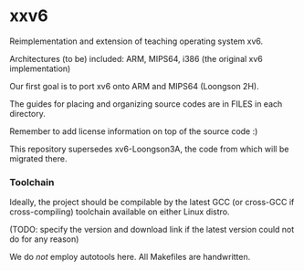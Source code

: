 # xxv6

Reimplementation and extension of teaching operating system xv6.

Architectures (to be) included: ARM, MIPS64, i386 (the original xv6 implementation)

Our first goal is to port xv6 onto ARM and MIPS64 (Loongson 2H).

The guides for placing and organizing source codes are in FILES in each directory.

Remember to add license information on top of the source code :)

This repository supersedes xv6-Loongson3A, the code from which will be migrated
there.

### Toolchain
Ideally, the project should be compilable by the latest GCC (or cross-GCC if
cross-compiling) toolchain available on either Linux distro.

(TODO: specify the version and download link if the latest version could not
do for any reason)

We do *not* employ autotools here.  All Makefiles are handwritten.

